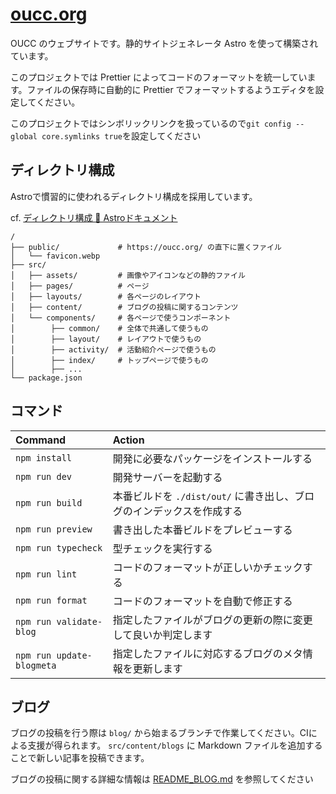# [oucc.org](https://oucc.org/)

OUCC のウェブサイトです。静的サイトジェネレータ Astro を使って構築されています。

このプロジェクトでは Prettier によってコードのフォーマットを統一しています。ファイルの保存時に自動的に Prettier でフォーマットするようエディタを設定してください。

このプロジェクトではシンボリックリンクを扱っているので`git config --global core.symlinks true`を設定してください

## ディレクトリ構成

Astroで慣習的に使われるディレクトリ構成を採用しています。

cf. [ディレクトリ構成 🚀 Astroドキュメント](https://docs.astro.build/ja/core-concepts/project-structure/)

```
/
├── public/             # https://oucc.org/ の直下に置くファイル
│   └── favicon.webp
├── src/
│   ├── assets/         # 画像やアイコンなどの静的ファイル
│   ├── pages/          # ページ
│   ├── layouts/        # 各ページのレイアウト
│   ├── content/        # ブログの投稿に関するコンテンツ
│   └── components/     # 各ページで使うコンポーネント
│        ├── common/    # 全体で共通して使うもの
│        ├── layout/    # レイアウトで使うもの
│        ├── activity/  # 活動紹介ページで使うもの
│        ├── index/     # トップページで使うもの
│        ├── ...
└── package.json
```

## コマンド

| Command                   | Action                                                                |
| :------------------------ | :-------------------------------------------------------------------- |
| `npm install`             | 開発に必要なパッケージをインストールする                              |
| `npm run dev`             | 開発サーバーを起動する                                                |
| `npm run build`           | 本番ビルドを `./dist/out/` に書き出し、ブログのインデックスを作成する |
| `npm run preview`         | 書き出した本番ビルドをプレビューする                                  |
| `npm run typecheck`       | 型チェックを実行する                                                  |
| `npm run lint`            | コードのフォーマットが正しいかチェックする                            |
| `npm run format`          | コードのフォーマットを自動で修正する                                  |
| `npm run validate-blog`   | 指定したファイルがブログの更新の際に変更して良いか判定します          |
| `npm run update-blogmeta` | 指定したファイルに対応するブログのメタ情報を更新します                |

## ブログ

ブログの投稿を行う際は `blog/` から始まるブランチで作業してください。CIによる支援が得られます。
`src/content/blogs` に Markdown ファイルを追加することで新しい記事を投稿できます。

ブログの投稿に関する詳細な情報は [README_BLOG.md](./README_BLOG.md) を参照してください
